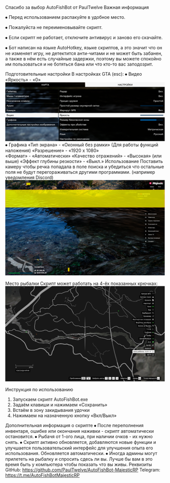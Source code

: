 Спасибо за выбор AutoFishBot от PaulTwelve
Важная информация

⦁	Перед использованием распакуйте в удобное место.

⦁	Пожалуйста не переименовывайте скрипт.

⦁	Если скрипт не работает, отключите антивирус и заново его скачайте.

⦁	Бот написан на языке AutoHotkey, языке скриптов, а это значит что он не изменяет игру, не детектится анти-читами и не может быть забанен, а также в нём есть случайные задержки, поэтому вы можете спокойно им пользоваться и не ботяться бана или что кто-то вас заподозрит.

Подготовительные настройки
В настройках GTA (esc):
⦁	Видео
	«Яркость» - «0» 
![Яркость](Brightness.png)
⦁	Графика 
	«Тип экрана» - «Оконный без рамки»
	(Для работы функций наложения)
	«Разрешение» - «1920 x 1080»	
	«Формат» - «Автоматически»
	«Качество отражений» - «Высокая» (или выше)
	«Эффект глубины резкости» - «Выкл.»
Использование
Поставить камеру чтобы речка попадала в поле поиска и убедиться что остальные поля не будут перегораживаться другими программами. (например уведомления Discord)
![Поля](Fields.png)

Место рыбалки
Скрипт может работать на 4-ёх показанных крючках:
![Крючки](Hooks.png)

Инструкция по использованию
1.	Запускаем скрипт AutoFishBot.exe
2.	Задаём клавиши и нажимаем «Сохранить»
3.	Встаём в зону закидывания удочки
4.	Нажимаем на назначенную кнопку «Вкл/Выкл»

Дополнительная информация о скрипте
⦁	После переполнения инвентаря, ошибке или окончания наживки - скрипт автоматически остановится.
⦁	Рыбачя от 1-ого лица, при наличии очков - их нужно снять.
⦁	Скрипт активно обновляется, добавляются новые функции и улучшается пользовательский интерфейс для улучшения опыта его использования. Обновляется автоматически.
⦁	Иногда админы могут прилететь на рыбалку и спросить сдесь ли вы. Лучше бы вам в это время быть у компьютера чтобы показать что вы живы.
Реквизиты
GitHub: https://github.com/PaulTwelve/AutoFishBot-MajesticRP
Telegram: https://t.me/AutoFishBotMajesticRP
